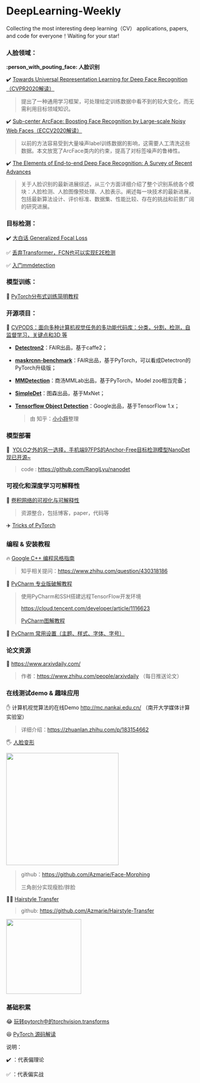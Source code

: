 # DeepLearning-Weekly
Collecting the most interesting deep learning（CV） applications, papers, and code for everyone！Waiting for your star!

### 人脸领域：

**:person_with_pouting_face:  人脸识别**

:heavy_check_mark:  [Towards Universal Representation Learning for Deep Face Recognition（CVPR2020解读）](https://blog.csdn.net/XBB102910/article/details/109428657)

> 提出了一种通用学习框架，可处理给定训练数据中看不到的较大变化，而无需利用目标领域知识。

:heavy_check_mark: [Sub-center ArcFace: Boosting Face Recognition by Large-scale Noisy Web Faces（ECCV2020解读）](https://blog.csdn.net/XBB102910/article/details/109400771)

> 以前的方法容易受到大量噪声label训练数据的影响，这需要人工清洗这些数据。本文放宽了ArcFace类内的约束，提高了对标签噪声的鲁棒性。

:heavy_check_mark: [The Elements of End-to-end Deep Face Recognition: A Survey of Recent Advances](https://blog.csdn.net/XBB102910/article/details/109279782)

> 关于人脸识别的最新进展综述，从三个方面详细介绍了整个识别系统各个模块：人脸检测、人脸图像预处理、人脸表示。阐述每一块技术的最新进展，包括最新算法设计、评价标准、数据集、性能比较、存在的挑战和前景广阔的研究进展。



### 目标检测：



:heavy_check_mark: [大白话 Generalized Focal Loss](https://zhuanlan.zhihu.com/p/147691786)

:white_check_mark: [丢弃Transformer，FCN也可以实现E2E检测](https://zhuanlan.zhihu.com/p/332281368)

:white_check_mark: [入门mmdetection](https://zhuanlan.zhihu.com/p/82503146)

### 模型训练：

:helicopter: [PyTorch分布式训练简明教程](https://zhuanlan.zhihu.com/p/113694038)



### 开源项目：

:convenience_store: [CVPODS：面向多种计算机视觉任务的多功能代码库：分类，分割，检测，自监督学习，关键点和3D 等](https://github.com/Megvii-BaseDetection)

- **[Detectron2](https://github.com/facebookresearch/detectron2)**：FAIR出品，基于caffe2；

- **[maskrcnn-benchmark](https://link.zhihu.com/?target=https%3A//github.com/facebookresearch/maskrcnn-benchmark)**：FAIR出品，基于PyTorch，可以看成Detectron的PyTorch升级版；

- **[MMDetection](https://link.zhihu.com/?target=https%3A//github.com/open-mmlab/mmdetection/)**：商汤MMLab出品，基于PyTorch，Model zoo相当完备；

- **[SimpleDet](https://link.zhihu.com/?target=https%3A//github.com/TuSimple/simpledet)**：图森出品，基于MxNet；

- **[Tensorflow Object Detection](https://link.zhihu.com/?target=https%3A//github.com/tensorflow/models/tree/master/research/object_detection)**：Google出品，基于TensorFlow 1.x；

  > 由 知乎：[小小将](https://www.zhihu.com/people/xiaohuzc)整理

### 模型部署

:car: ​ [YOLO之外的另一选择，手机端97FPS的Anchor-Free目标检测模型NanoDet现已开源~](https://zhuanlan.zhihu.com/p/306530300)

> code : https://github.com/RangiLyu/nanodet



### 可视化和深度学习可解释性

:train2: [卷积网络的可视化与可解释性](https://zhuanlan.zhihu.com/p/36474488)

> 资源整合，包括博客，paper，代码等

:airplane: [Tricks of PyTorch](https://github.com/lartpang/PyTorchTricks#pytorch%E6%8F%90%E9%80%9F)



### 编程 & 安装教程

:fire: [Google C++ 编程风格指南](http://staff.ustc.edu.cn/~tongwh/CG_2019/materials/Google%20C++%20Style%20Guide.pdf)

> 知乎相关提问：https://www.zhihu.com/question/430318186

:dragon_face: [PyCharm 专业版破解教程](https://mp.weixin.qq.com/s?__biz=MzU4NTY4Mzg1Mw==&mid=2247499891&idx=2&sn=9d13e38140e77a4645ca5b1d868791a1&chksm=fd844691caf3cf87ac7b31d4d40f546b4036db660de8de25fa16e7d445f294c9b33953d7434b&scene=27#wechat_redirect)

> 使用PyCharm和SSH搭建远程TensorFlow开发环境
>
> https://cloud.tencent.com/developer/article/1116623
>
> [PyCharm图解教程](https://mp.weixin.qq.com/s?__biz=MzA3MzI4MjgzMw==&mid=2650769640&idx=1&sn=78082aaa6288496763050ca447edd25f&chksm=871a4c96b06dc58011dcb6b49318ff5b53f8b3ddcbc7b02b04f8552686b7ac98ae0c59e49303&scene=21#wechat_redirect)

:monkey: [PyCharm 常用设置（主题、样式、字体、字号）](https://blog.csdn.net/weixin_34613450/article/details/91372791)

### 论文资源

:blue_heart:  https://www.arxivdaily.com/

> 作者：https://www.zhihu.com/people/arxivdaily （每日推送论文）

### 在线测试demo & 趣味应用

:hand: 计算机视觉算法的在线Demo http://mc.nankai.edu.cn/ （南开大学媒体计算实验室）

> 详细介绍：https://zhuanlan.zhihu.com/p/183154662

:raised_hand_with_fingers_splayed: [人脸变形](https://medium.com/@azmariewang/face-morphing-a-step-by-step-tutorial-with-code-75a663cdc666)

<img src="https://github.com/Azmarie/Face-Morphing/raw/master/results/final-club-final.gif" width="300">

> github：https://github.com/Azmarie/Face-Morphing
>
> 三角剖分实现瘦脸/胖脸

:haircut_man: [Hairstyle Transfer](https://medium.com/swlh/hairstyle-transfer-semantic-editing-gan-latent-code-b3a6ccf91e82) 

> github: https://github.com/Azmarie/Hairstyle-Transfer

<img src="https://miro.medium.com/max/600/1*mVWxFMlgQEUX9ybyFvyGUA.gif" width=200>



### 基础积累

:joy:  [玩转pytorch中的torchvision.transforms](http://noahsnail.com/2020/06/12/2020-06-12-%E7%8E%A9%E8%BD%ACpytorch%E4%B8%AD%E7%9A%84torchvision.transforms/)

:laughing: [PyTorch 源码解读](https://zhuanlan.zhihu.com/p/321449610)



说明：

:heavy_check_mark: ：代表偏理论

:white_check_mark: ：代表偏实战